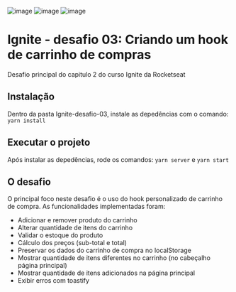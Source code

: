 ![image](https://img.shields.io/badge/React-20232A?style=for-the-badge&logo=react&logoColor=61DAFB) ![image](https://img.shields.io/badge/TypeScript-007ACC?style=for-the-badge&logo=typescript&logoColor=white) ![image](https://img.shields.io/badge/styled--components-DB7093?style=for-the-badge&logo=styled-components&logoColor=white)

# Ignite - desafio 03: Criando um hook de carrinho de compras
Desafio principal do capitulo 2 do curso Ignite da Rocketseat

## Instalação
Dentro da pasta Ignite-desafio-03, instale as depedências com o comando: ``` yarn install ```

## Executar o projeto
Após instalar as depedências, rode os comandos: ``` yarn server ``` e ``` yarn start ```

## O desafio
O principal foco neste desafio é o uso do hook personalizado de carrinho de compra.
As funcionalidades implementadas foram:
- Adicionar e remover produto do carrinho
- Alterar quantidade de itens do carrinho
- Validar o estoque do produto
- Cálculo dos preços (sub-total e total)
- Preservar os dados do carrinho de compra no localStorage
- Mostrar quantidade de itens diferentes no carrinho (no cabeçalho página principal)
- Mostrar quantidade de itens adicionados na página principal
- Exibir erros com toastify
